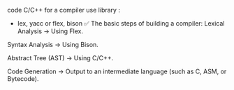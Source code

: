 code C/C++ for a compiler use library :
- lex, yacc or flex, bison
✅ The basic steps of building a compiler:
Lexical Analysis → Using Flex.

Syntax Analysis → Using Bison.

Abstract Tree (AST) → Using C/C++.

Code Generation → Output to an intermediate language (such as C, ASM, or Bytecode).
